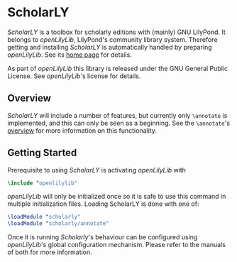 # ScholarLY

*ScholarLY* is a toolbox for scholarly editions with (mainly) GNU LilyPond.
It belongs to *openLilyLib*, LilyPond's community library system.
Therefore getting and installing *ScholarLY* is automatically handled by
preparing *openLilyLib*.
See its [home page](https://github.com/openlilylib/openlilylib) for details.

As part of *openLilyLib* this library is released under the
GNU General Public License. See *openLilyLib*'s license for details.

## Overview

*ScholarLY* will include a number of features, but currently only `\annotate` is implemented,
and this can only be seen as a beginning. See the `\annotate`'s [overview](annotate/README.md)
for more information on this functionality.

## Getting Started

Prerequisite to using *ScholarLY* is activating *openLilyLib* with

```lilypond
\include "openlilylib"
```

*openLilyLib* will only be initialized once so it is safe to use this command in multiple
initialization files. Loading ScholarLY is done with one of:

```lilypond
\loadModule "scholarly"
\loadModule "scholarly/annotate"
```

Once it is running *Scholarly*'s behaviour can be configured using *openLilyLib*'s
global configuration mechanism. Please refer to the manuals of both for more information.
